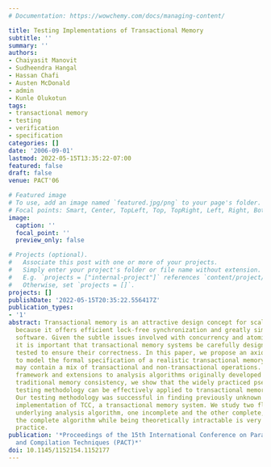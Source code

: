 ```yaml
---
# Documentation: https://wowchemy.com/docs/managing-content/

title: Testing Implementations of Transactional Memory
subtitle: ''
summary: ''
authors:
- Chaiyasit Manovit
- Sudheendra Hangal
- Hassan Chafi
- Austen McDonald
- admin
- Kunle Olukotun
tags:
- transactional memory
- testing
- verification
- specification
categories: []
date: '2006-09-01'
lastmod: 2022-05-15T13:35:22-07:00
featured: false
draft: false
venue: PACT'06

# Featured image
# To use, add an image named `featured.jpg/png` to your page's folder.
# Focal points: Smart, Center, TopLeft, Top, TopRight, Left, Right, BottomLeft, Bottom, BottomRight.
image:
  caption: ''
  focal_point: ''
  preview_only: false

# Projects (optional).
#   Associate this post with one or more of your projects.
#   Simply enter your project's folder or file name without extension.
#   E.g. `projects = ["internal-project"]` references `content/project/deep-learning/index.md`.
#   Otherwise, set `projects = []`.
projects: []
publishDate: '2022-05-15T20:35:22.556417Z'
publication_types:
- '1'
abstract: Transactional memory is an attractive design concept for scalable multiprocessors
  because it offers efficient lock-free synchronization and greatly simplifies parallel
  software. Given the subtle issues involved with concurrency and atomicity, however,
  it is important that transactional memory systems be carefully designed and aggressively
  tested to ensure their correctness. In this paper, we propose an axiomatic framework
  to model the formal specification of a realistic transactional memory system which
  may contain a mix of transactional and non-transactional operations. Using this
  framework and extensions to analysis algorithms originally developed for checking
  traditional memory consistency, we show that the widely practiced pseudo-random
  testing methodology can be effectively applied to transactional memory systems.
  Our testing methodology was successful in finding previously unknown bugs in the
  implementation of TCC, a transactional memory system. We study two flavors of the
  underlying analysis algorithm, one incomplete and the other complete, and show that
  the complete algorithm while being theoretically intractable is very efficient in
  practice.
publication: '*Proceedings of the 15th International Conference on Parallel Architectures
  and Compilation Techniques (PACT)*'
doi: 10.1145/1152154.1152177
---
```

